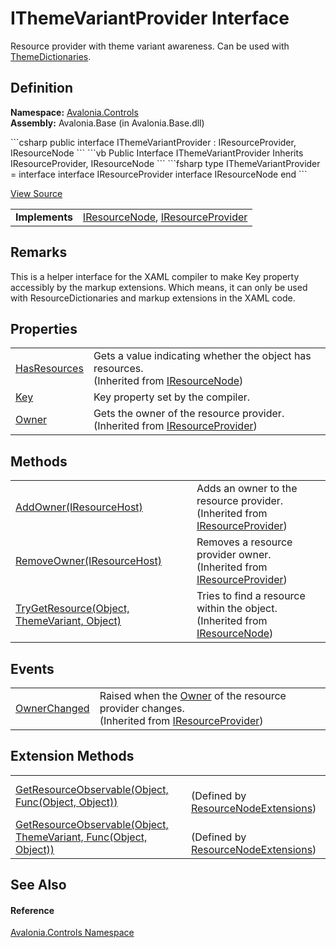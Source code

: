 # IThemeVariantProvider Interface


Resource provider with theme variant awareness. Can be used with <a href="P_Avalonia_Controls_IResourceDictionary_ThemeDictionaries">ThemeDictionaries</a>.



## Definition
**Namespace:** <a href="N_Avalonia_Controls">Avalonia.Controls</a>  
**Assembly:** Avalonia.Base (in Avalonia.Base.dll)

<Tabs groupId="api-code-preview">
<TabItem value="csharp" label="C#">
```csharp
public interface IThemeVariantProvider : IResourceProvider, 
	IResourceNode
```
</TabItem>
<TabItem value="vb" label="VB">
```vb
Public Interface IThemeVariantProvider
	Inherits IResourceProvider, IResourceNode
```
</TabItem>
<TabItem value="fsharp" label="F#">
```fsharp
type IThemeVariantProvider = 
    interface
        interface IResourceProvider
        interface IResourceNode
    end
```
</TabItem>
</Tabs>



<a href="https://github.com/AvaloniaUI/Avalonia/tree/master/src/Avalonia.Base/Controls/IThemeVariantProvider.cs" title="View the source code">View Source</a>

<table>
<tr><td><strong>Implements</strong></td><td><a href="T_Avalonia_Controls_IResourceNode">IResourceNode</a>, <a href="T_Avalonia_Controls_IResourceProvider">IResourceProvider</a></td></tr>
</table>



## Remarks
This is a helper interface for the XAML compiler to make Key property accessibly by the markup extensions. Which means, it can only be used with ResourceDictionaries and markup extensions in the XAML code.

## Properties
<table>
<tr>
<td><a href="P_Avalonia_Controls_IResourceNode_HasResources">HasResources</a></td>
<td>Gets a value indicating whether the object has resources.<br />(Inherited from <a href="T_Avalonia_Controls_IResourceNode">IResourceNode</a>)</td>
</tr>
<tr>
<td><a href="P_Avalonia_Controls_IThemeVariantProvider_Key">Key</a></td>
<td>Key property set by the compiler.</td>
</tr>
<tr>
<td><a href="P_Avalonia_Controls_IResourceProvider_Owner">Owner</a></td>
<td>Gets the owner of the resource provider.<br />(Inherited from <a href="T_Avalonia_Controls_IResourceProvider">IResourceProvider</a>)</td>
</tr>
</table>

## Methods
<table>
<tr>
<td><a href="M_Avalonia_Controls_IResourceProvider_AddOwner">AddOwner(IResourceHost)</a></td>
<td>Adds an owner to the resource provider.<br />(Inherited from <a href="T_Avalonia_Controls_IResourceProvider">IResourceProvider</a>)</td>
</tr>
<tr>
<td><a href="M_Avalonia_Controls_IResourceProvider_RemoveOwner">RemoveOwner(IResourceHost)</a></td>
<td>Removes a resource provider owner.<br />(Inherited from <a href="T_Avalonia_Controls_IResourceProvider">IResourceProvider</a>)</td>
</tr>
<tr>
<td><a href="M_Avalonia_Controls_IResourceNode_TryGetResource">TryGetResource(Object, ThemeVariant, Object)</a></td>
<td>Tries to find a resource within the object.<br />(Inherited from <a href="T_Avalonia_Controls_IResourceNode">IResourceNode</a>)</td>
</tr>
</table>

## Events
<table>
<tr>
<td><a href="E_Avalonia_Controls_IResourceProvider_OwnerChanged">OwnerChanged</a></td>
<td>Raised when the <a href="P_Avalonia_Controls_IResourceProvider_Owner">Owner</a> of the resource provider changes.<br />(Inherited from <a href="T_Avalonia_Controls_IResourceProvider">IResourceProvider</a>)</td>
</tr>
</table>

## Extension Methods
<table>
<tr>
<td><a href="M_Avalonia_Controls_ResourceNodeExtensions_GetResourceObservable_2">GetResourceObservable(Object, Func(Object, Object))</a></td>
<td><br />(Defined by <a href="T_Avalonia_Controls_ResourceNodeExtensions">ResourceNodeExtensions</a>)</td>
</tr>
<tr>
<td><a href="M_Avalonia_Controls_ResourceNodeExtensions_GetResourceObservable_1">GetResourceObservable(Object, ThemeVariant, Func(Object, Object))</a></td>
<td><br />(Defined by <a href="T_Avalonia_Controls_ResourceNodeExtensions">ResourceNodeExtensions</a>)</td>
</tr>
</table>

## See Also


#### Reference
<a href="N_Avalonia_Controls">Avalonia.Controls Namespace</a>  

